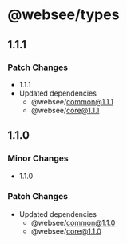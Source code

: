 # @websee/types

## 1.1.1

### Patch Changes

- 1.1.1
- Updated dependencies
  - @websee/common@1.1.1
  - @websee/core@1.1.1

## 1.1.0

### Minor Changes

- 1.1.0

### Patch Changes

- Updated dependencies
  - @websee/common@1.1.0
  - @websee/core@1.1.0
